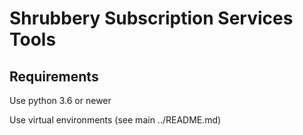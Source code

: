 # Shrubbery Subscription Services Tools

## Requirements
Use python 3.6 or newer

Use virtual environments (see main ../README.md)